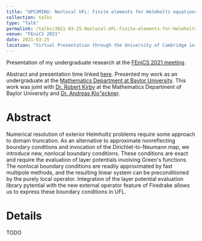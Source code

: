 ```yaml
---
title: "UPCOMING: Nonlocal UFL: Finite elements for Helmholtz equations with a nonlocal boundary condition"
collection: talks
type: "Talk"
permalink: /talks/2021-03-25-Nonlocal-UFL-Finite-elements-for-Helmholtz-equations-with-a-nonlocal-boundary-condition
venue: "FEniCS 2021"
date: 2021-03-25
location: "Virtual Presentation through the University of Cambridge in Cambridge, England"
---
```


Presentation of my undergraduate research at the [FEniCS 2021 meeting](https://fenics2021.com/).

Abstract and presentation time linked [here](https://fenics2021.com/talks/sepanski.html). Presented my work as an undergraduate at the [Mathematics Department at Baylor University](https://www.baylor.edu/math/).  This work was joint with [Dr. Robert Kirby](https://sites.baylor.edu/robert_kirby/) at the Mathematics Department of Baylor University and [Dr. Andreas Klo\"eckner](https://mathema.tician.de/aboutme/).

# Abstract

Numerical resolution of exterior Helmholtz problems require some approach to domain truncation. As an alternative to approximate nonreflecting boundary conditions and invocation of the Dirichlet-to-Neumann map, we introduce new, nonlocal boundary conditions. These conditions are exact and require the evaluation of layer potentials involving Green's functions. The nonlocal boundary conditions are readily approximated by fast multipole methods, and the resulting linear system can be preconditioned by the purely local operator. Integration of the layer potential evaluation library pytential with the new external operator feature of Firedrake allows us to express these boundary conditions in UFL.

# Details

TODO
